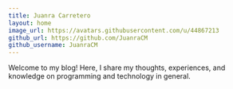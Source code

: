 ```yaml
---
title: Juanra Carretero
layout: home
image_url: https://avatars.githubusercontent.com/u/44867213
github_url: https://github.com/JuanraCM
github_username: JuanraCM
---
```


Welcome to my blog! Here, I share my thoughts, experiences, and knowledge on programming and technology in general.
